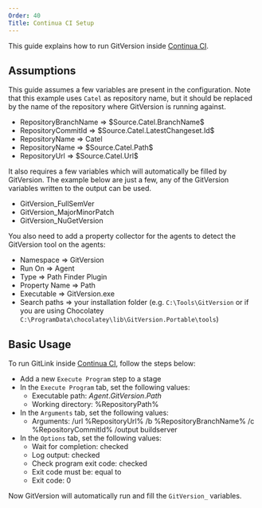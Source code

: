 ```yaml
---
Order: 40
Title: Continua CI Setup
---
```


This guide explains how to run GitVersion inside [Continua CI](https://www.finalbuilder.com/continua-ci).

## Assumptions

This guide assumes a few variables are present in the configuration. Note that
this example uses `Catel` as repository name, but it should be replaced by the
name of the repository where GitVersion is running against.

* RepositoryBranchName => \$Source.Catel.BranchName\$
* RepositoryCommitId => \$Source.Catel.LatestChangeset.Id\$
* RepositoryName => Catel
* RepositoryName => \$Source.Catel.Path\$
* RepositoryUrl => \$Source.Catel.Url\$

It also requires a few variables which will automatically be filled by
GitVersion. The example below are just a few, any of the GitVersion variables
written to the output can be used.

* GitVersion_FullSemVer
* GitVersion_MajorMinorPatch
* GitVersion_NuGetVersion

You also need to add a property collector for the agents to detect the
GitVersion tool on the agents:

* Namespace => GitVersion
* Run On => Agent
* Type => Path Finder Plugin
* Property Name => Path
* Executable => GitVersion.exe
* Search paths => your installation folder (e.g. `C:\Tools\GitVersion` or if you
are using Chocolatey `C:\ProgramData\chocolatey\lib\GitVersion.Portable\tools`)

## Basic Usage

To run GitLink inside [Continua CI](https://www.finalbuilder.com/continua-ci),
follow the steps below:

* Add a new `Execute Program` step to a stage
* In the `Execute Program` tab, set the following values:
  * Executable path: $Agent.GitVersion.Path$
  * Working directory: %RepositoryPath%
* In the `Arguments` tab, set the following values:
  * Arguments: /url %RepositoryUrl% /b %RepositoryBranchName% /c %RepositoryCommitId% /output buildserver
* In the `Options` tab, set the following values:
  * Wait for completion: checked
  * Log output: checked
  * Check program exit code: checked
  * Exit code must be: equal to
  * Exit code: 0

Now GitVersion will automatically run and fill the `GitVersion_` variables.
